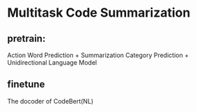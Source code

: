 # Multitask Code Summarization

## pretrain: 
Action Word Prediction + Summarization Category Prediction + Unidirectional Language Model
## finetune
The docoder of CodeBert(NL)